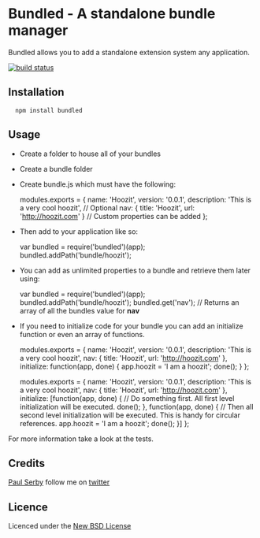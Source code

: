 # Bundled - A standalone bundle manager

Bundled allows you to add a standalone extension system any application.

[![build status](https://secure.travis-ci.org/serby/bundled.png)](http://travis-ci.org/serby/bundled)

## Installation

      npm install bundled

## Usage

* Create a folder to house all of your bundles
* Create a bundle folder
* Create bundle.js which must have the following:

    modules.exports = {
      name: 'Hoozit',
      version: '0.0.1',
      description: 'This is a very cool hoozit', // Optional
      nav: { title: 'Hoozit', url: 'http://hoozit.com' } // Custom properties can be added
    };

* Then add to your application like so:

    var bundled = require('bundled')(app);
    bundled.addPath('bundle/hoozit');

* You can add as unlimited properties to a bundle and retrieve them later using:

    var bundled = require('bundled')(app);
    bundled.addPath('bundle/hoozit');
    bundled.get('nav'); // Returns an array of all the bundles value for **nav**

* If you need to initialize code for your bundle you can add an initialize function or even an array of functions.

    modules.exports = {
      name: 'Hoozit',
      version: '0.0.1',
      description: 'This is a very cool hoozit',
      nav: { title: 'Hoozit', url: 'http://hoozit.com' },
      initialize: function(app, done) {
        app.hoozit = 'I am a hoozit';
        done();
      }
    };

    modules.exports = {
      name: 'Hoozit',
      version: '0.0.1',
      description: 'This is a very cool hoozit',
      nav: { title: 'Hoozit', url: 'http://hoozit.com' },
      initialize: [function(app, done) {
        // Do something first. All first level initialization will be executed.
        done();
      }, function(app, done) {
        // Then all second level initialization will be executed. This is handy for circular references.
        app.hoozit = 'I am a hoozit';
        done();
      }]
    };

For more information take a look at the tests.

## Credits
[Paul Serby](https://github.com/serby/) follow me on [twitter](http://twitter.com/PabloSerbo)

## Licence
Licenced under the [New BSD License](http://opensource.org/licenses/bsd-license.php)
